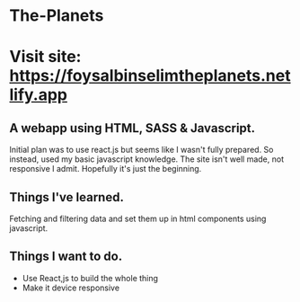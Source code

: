 # The-Planets
# Visit site: https://foysalbinselimtheplanets.netlify.app

 ## **A webapp using HTML, SASS & Javascript.**
 Initial plan was to use react.js but seems like I wasn't fully prepared. So instead, used my basic javascript knowledge. The site isn't well made, not responsive I admit.
 Hopefully it's just the beginning.

## **Things I've learned.**
 Fetching and filtering data and set them up in html components using javascript.

## **Things I want to do.**
 - Use React,js to build the whole thing
 - Make it device responsive


